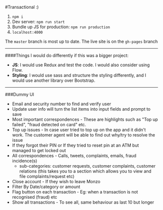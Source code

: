 #Transactional :)

1. `npm i`
2. Dev server: `npm run start`
3. Bundle up JS for production: `npm run production`
4. `localhost:4000`

The `master` branch is most up to date. The live site is on the `gh-pages` branch 

---
####Things I would do differently if this was a bigger project:
- __JS__: I would use Redux and test the code. I would also consider using Flow.
- __Styling__: I would use sass and structure the styling differently, and I would use another library over Bootstrap.

---
###Dummy UI
- Email and security number to find and verify user
- Update user info will turn the list items into input fields and prompt to save
- Most important correspondences - These are highlights such as "Top up failed", "fraud detected on card" etc.
- Top up issues - In case user tried to top up on the app and it didn't work. The customer agent will be able to find out why/try to resolve the issue
- If they forgot their PIN or If they tried to reset pin at an ATM but managed to get locked out 
- All correspondences - Calls, tweets, complaints, emails, fraud incidence(s)
  - sub-categories: customer requests, customer complaints, customer relations (this takes you to a section which allows you to view and file complaints/request etc)
- Close account - If they wish to leave Monzo
- Filter By Date/category or amount
- Flag button on each transaction - Eg: when a transaction is not recognised (fraud) etc
- Show all transactions - To see all, same behaviour as last 10 but longer
